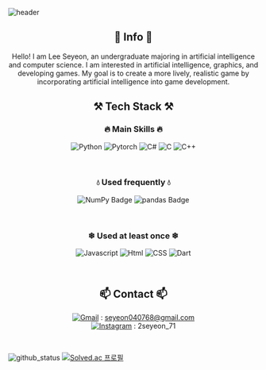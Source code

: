 ![header](https://capsule-render.vercel.app/api?type=waving&&height=200&color=gradient&customColorList=1,10,30&text=Welcome!&&fontColor=FFFFFF&fontAlignY=30&desc=This%20is%20Seyeon%27s%20Github&descAlign=57&descAlignY=50&animation=fadeIn)

<center>
        
## 📜 Info 📜

Hello! I am Lee Seyeon, an undergraduate majoring in artificial intelligence and computer science. I am interested in artificial intelligence, graphics, and developing games. My goal is to create a more lively, realistic game by incorporating artificial intelligence into game development.

</center>

<center>
        
## ⚒ Tech Stack ⚒ 
### 🔥 Main Skills 🔥
        
![Python](https://img.shields.io/badge/Python-3776AB?style=for-the-badge&logo=Python&logoColor=white)
![Pytorch](https://img.shields.io/badge/PyTorch-EE4C2C?style=for-the-badge&logo=pytorch&logoColor=white)
![C#](https://img.shields.io/badge/C%23-280068?style=for-the-badge&logo=CSharp&logoColor=white)
![C](https://img.shields.io/badge/C-A8B9CC?style=for-the-badge&logo=C&logoColor=white)
![C++](https://img.shields.io/badge/C%2B%2B-00599C?style=for-the-badge&logo=c%2B%2B&logoColor=white)

<br/>

### 💧 Used frequently 💧

![NumPy Badge](https://img.shields.io/badge/NumPy-013243?logo=numpy&logoColor=fff&style=for-the-badge)
![pandas Badge](https://img.shields.io/badge/pandas-150458?logo=pandas&logoColor=fff&style=for-the-badge)


<br/>

### ❄ Used at least once ❄

![Javascript](https://img.shields.io/badge/javascript-F7DF1E?style=for-the-badge&logo=javascript&logoColor=black)
![Html](https://img.shields.io/badge/html-E34F26?style=for-the-badge&logo=html5&logoColor=white)
![CSS](https://img.shields.io/badge/css-1572B6?style=for-the-badge&logo=css3&logoColor=white)
![Dart](https://img.shields.io/badge/Dart-0075BA?style=for-the-badge&logo=Dart&logoColor=white)

<br/>

## 📫 Contact 📫

[![Gmail](https://img.shields.io/badge/Gmail-D14836?style=for-the-badge&logo=gmail&logoColor=white)](mailto:seyeon040768@gmail.com) : seyeon040768@gmail.com
<br/>
[![Instagram](https://img.shields.io/badge/Instagram-E4405F?style=for-the-badge&logo=instagram&logoColor=white)](https://www.instagram.com/2seyeon_71/) : 2seyeon_71

</center>
<br/>

![github_status](https://github-readme-stats-git-masterrstaa-rickstaa.vercel.app/api?username=seyeon040768)
[![Solved.ac
프로필](http://mazassumnida.wtf/api/v2/generate_badge?boj=seyeon0407)](https://solved.ac/seyeon0407)
